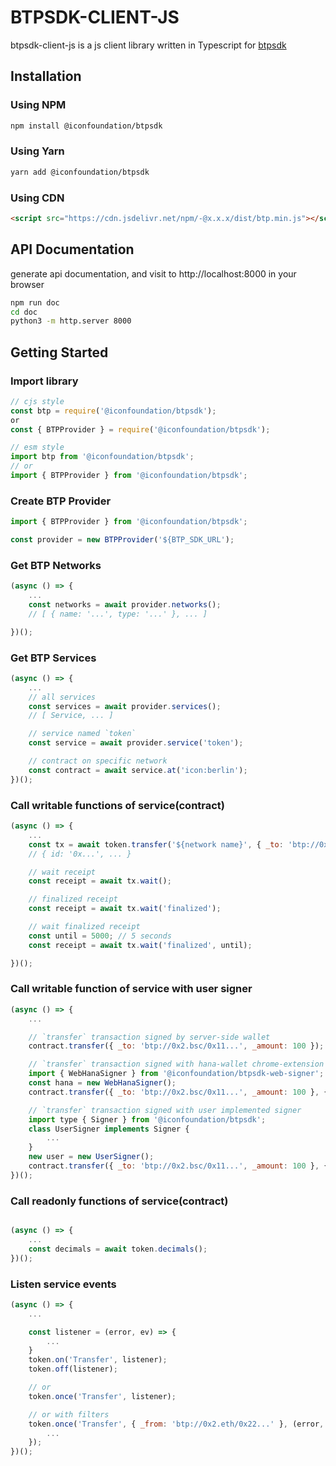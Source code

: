 BTPSDK-CLIENT-JS
================

btpsdk-client-js is a js client library written in Typescript for [btpsdk](https://github.com/icon-project/btp-sdk)

## Installation

### Using NPM
```bash
npm install @iconfoundation/btpsdk
```

### Using Yarn
```bash
yarn add @iconfoundation/btpsdk
```

### Using CDN
```html
<script src="https://cdn.jsdelivr.net/npm/-@x.x.x/dist/btp.min.js"></script>
```

## API Documentation
generate api documentation, and visit to http://localhost:8000 in your browser
```bash
npm run doc
cd doc
python3 -m http.server 8000
```

## Getting Started
### Import library
```javascript
// cjs style
const btp = require('@iconfoundation/btpsdk');
or
const { BTPProvider } = require('@iconfoundation/btpsdk');
```
```javascript
// esm style
import btp from '@iconfoundation/btpsdk';
// or
import { BTPProvider } from '@iconfoundation/btpsdk';
```

### Create BTP Provider
```javascript
import { BTPProvider } from '@iconfoundation/btpsdk';

const provider = new BTPProvider('${BTP_SDK_URL');
```

### Get BTP Networks
```javascript
(async () => {
    ...
    const networks = await provider.networks();
    // [ { name: '...', type: '...' }, ... ]

})();
```

### Get BTP Services
```javascript
(async () => {
    ...
    // all services
    const services = await provider.services();
    // [ Service, ... ]

    // service named `token`
    const service = await provider.service('token');

    // contract on specific network
    const contract = await service.at('icon:berlin');
})();
```

### Call writable functions of service(contract)
```javascript
(async () => {
    ...
    const tx = await token.transfer('${network name}', { _to: 'btp://0x1.icon/hx11...', _amount: 100 });
    // { id: '0x...', ... }

    // wait receipt
    const receipt = await tx.wait();

    // finalized receipt
    const receipt = await tx.wait('finalized');

    // wait finalized receipt
    const until = 5000; // 5 seconds
    const receipt = await tx.wait('finalized', until);

})();
```

### Call writable function of service with user signer
```javascript
(async () => {
    ...

    // `transfer` transaction signed by server-side wallet
    contract.transfer({ _to: 'btp://0x2.bsc/0x11...', _amount: 100 });

    // `transfer` transaction signed with hana-wallet chrome-extension
    import { WebHanaSigner } from '@iconfoundation/btpsdk-web-signer';
    const hana = new WebHanaSigner();
    contract.transfer({ _to: 'btp://0x2.bsc/0x11...', _amount: 100 }, { signer: hana });

    // `transfer` transaction signed with user implemented signer
    import type { Signer } from '@iconfoundation/btpsdk';
    class UserSigner implements Signer {
        ...
    }
    new user = new UserSigner();
    contract.transfer({ _to: 'btp://0x2.bsc/0x11...', _amount: 100 }, { signer: user });
})();
```

### Call readonly functions of service(contract)
```javascript

(async () => {
    ...
    const decimals = await token.decimals();
})();
```

### Listen service events
```javascript
(async () => {
    ...

    const listener = (error, ev) => {
        ...
    }
    token.on('Transfer', listener);
    token.off(listener);

    // or
    token.once('Transfer', listener);

    // or with filters
    token.once('Transfer', { _from: 'btp://0x2.eth/0x22...' }, (error, event) => {
        ...
    });
})();
```
